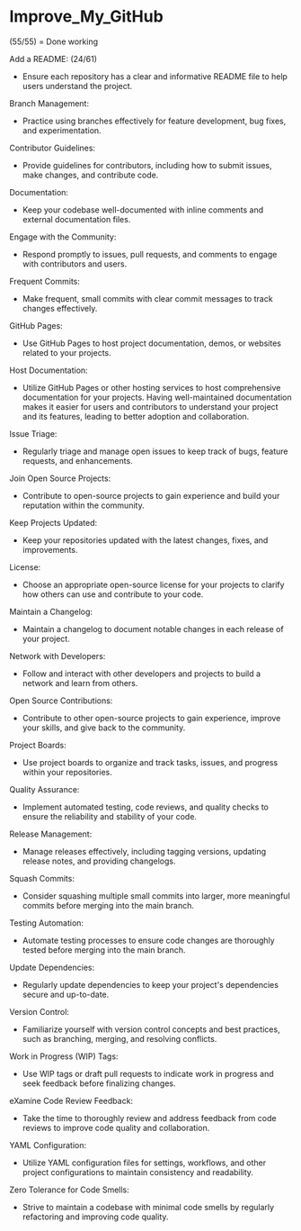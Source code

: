 # Improve_My_GitHub

(55/55) = Done working

Add a README: (24/61)
* Ensure each repository has a clear and informative README file to help users understand the project.

Branch Management:
* Practice using branches effectively for feature development, bug fixes, and experimentation.

Contributor Guidelines:
* Provide guidelines for contributors, including how to submit issues, make changes, and contribute code.

Documentation:
* Keep your codebase well-documented with inline comments and external documentation files.

Engage with the Community:
* Respond promptly to issues, pull requests, and comments to engage with contributors and users.

Frequent Commits:
* Make frequent, small commits with clear commit messages to track changes effectively.

GitHub Pages:
* Use GitHub Pages to host project documentation, demos, or websites related to your projects.

Host Documentation:
* Utilize GitHub Pages or other hosting services to host comprehensive documentation for your projects. Having well-maintained documentation makes it easier for users and contributors to understand your project and its features, leading to better adoption and collaboration.

Issue Triage:
* Regularly triage and manage open issues to keep track of bugs, feature requests, and enhancements.

Join Open Source Projects:
* Contribute to open-source projects to gain experience and build your reputation within the community.

Keep Projects Updated:
* Keep your repositories updated with the latest changes, fixes, and improvements.

License:
* Choose an appropriate open-source license for your projects to clarify how others can use and contribute to your code.

Maintain a Changelog:
* Maintain a changelog to document notable changes in each release of your project.

Network with Developers:
* Follow and interact with other developers and projects to build a network and learn from others.

Open Source Contributions:
* Contribute to other open-source projects to gain experience, improve your skills, and give back to the community.

Project Boards:
* Use project boards to organize and track tasks, issues, and progress within your repositories.

Quality Assurance:
* Implement automated testing, code reviews, and quality checks to ensure the reliability and stability of your code.

Release Management: 
* Manage releases effectively, including tagging versions, updating release notes, and providing changelogs.

Squash Commits: 
* Consider squashing multiple small commits into larger, more meaningful commits before merging into the main branch.

Testing Automation: 
* Automate testing processes to ensure code changes are thoroughly tested before merging into the main branch.

Update Dependencies: 
* Regularly update dependencies to keep your project's dependencies secure and up-to-date.

Version Control: 
* Familiarize yourself with version control concepts and best practices, such as branching, merging, and resolving conflicts.

Work in Progress (WIP) Tags: 
* Use WIP tags or draft pull requests to indicate work in progress and seek feedback before finalizing changes.

eXamine Code Review Feedback: 
* Take the time to thoroughly review and address feedback from code reviews to improve code quality and collaboration.

YAML Configuration: 
* Utilize YAML configuration files for settings, workflows, and other project configurations to maintain consistency and readability.

Zero Tolerance for Code Smells:
* Strive to maintain a codebase with minimal code smells by regularly refactoring and improving code quality.
